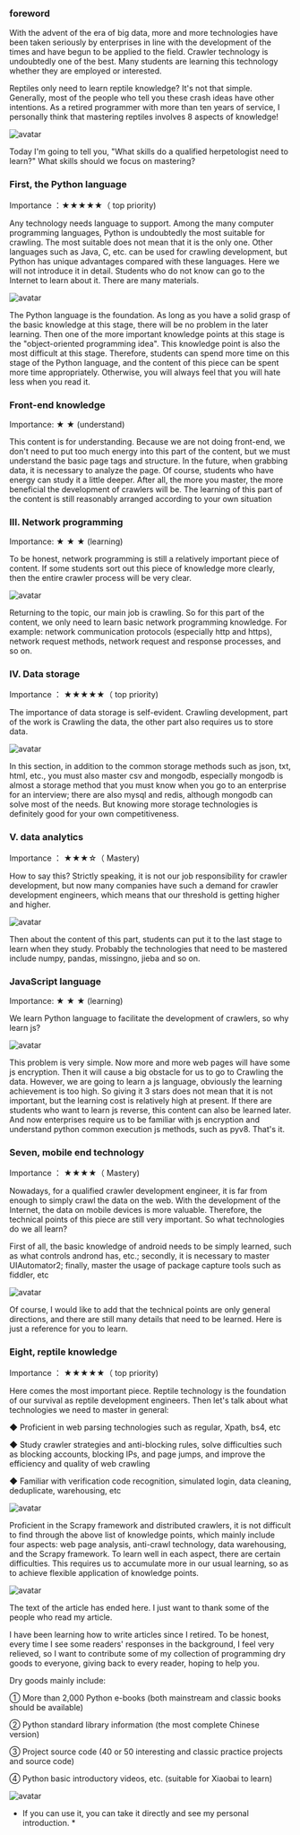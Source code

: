 ###  foreword 

With the advent of the era of big data, more and more technologies have been taken seriously by enterprises in line with the development of the times and have begun to be applied to the field. Crawler technology is undoubtedly one of the best. Many students are learning this technology whether they are employed or interested. 

Reptiles only need to learn reptile knowledge? It's not that simple. Generally, most of the people who tell you these crash ideas have other intentions. As a retired programmer with more than ten years of service, I personally think that mastering reptiles involves 8 aspects of knowledge! 

![avatar]( 20210421161022766.jpg) 

 Today I'm going to tell you, "What skills do a qualified herpetologist need to learn?" What skills should we focus on mastering?  

###  First, the Python language 

Importance ：★★★★★（ top priority) 

Any technology needs language to support. Among the many computer programming languages, Python is undoubtedly the most suitable for crawling. The most suitable does not mean that it is the only one. Other languages such as Java, C, etc. can be used for crawling development, but Python has unique advantages compared with these languages. Here we will not introduce it in detail. Students who do not know can go to the Internet to learn about it. There are many materials. 

![avatar]( 20210421154805718.jpg) 

 The Python language is the foundation. As long as you have a solid grasp of the basic knowledge at this stage, there will be no problem in the later learning. Then one of the more important knowledge points at this stage is the "object-oriented programming idea". This knowledge point is also the most difficult at this stage. Therefore, students can spend more time on this stage of the Python language, and the content of this piece can be spent more time appropriately. Otherwise, you will always feel that you will hate less when you read it.  

###  Front-end knowledge 

Importance: ★ ★ (understand) 

This content is for understanding. Because we are not doing front-end, we don't need to put too much energy into this part of the content, but we must understand the basic page tags and structure. In the future, when grabbing data, it is necessary to analyze the page. Of course, students who have energy can study it a little deeper. After all, the more you master, the more beneficial the development of crawlers will be. The learning of this part of the content is still reasonably arranged according to your own situation 

###  III. Network programming 

Importance: ★ ★ ★ (learning) 

To be honest, network programming is still a relatively important piece of content. If some students sort out this piece of knowledge more clearly, then the entire crawler process will be very clear. 

![avatar]( 20210421155203599.jpg) 

 Returning to the topic, our main job is crawling. So for this part of the content, we only need to learn basic network programming knowledge. For example: network communication protocols (especially http and https), network request methods, network request and response processes, and so on.  

###  IV. Data storage 

Importance ： ★★★★★（ top priority) 

The importance of data storage is self-evident. Crawling development, part of the work is Crawling the data, the other part also requires us to store data. 

![avatar]( 20210421155418358.jpg) 

 In this section, in addition to the common storage methods such as json, txt, html, etc., you must also master csv and mongodb, especially mongodb is almost a storage method that you must know when you go to an enterprise for an interview; there are also mysql and redis, although mongodb can solve most of the needs. But knowing more storage technologies is definitely good for your own competitiveness.  

###  V. data analytics 

Importance ： ★★★☆（ Mastery) 

How to say this? Strictly speaking, it is not our job responsibility for crawler development, but now many companies have such a demand for crawler development engineers, which means that our threshold is getting higher and higher. 

![avatar]( 20210421155632595.jpg) 

 Then about the content of this part, students can put it to the last stage to learn when they study. Probably the technologies that need to be mastered include numpy, pandas, missingno, jieba and so on.  

###  JavaScript language 

Importance: ★ ★ ★ (learning) 

We learn Python language to facilitate the development of crawlers, so why learn js? 

![avatar]( 2021042115583415.jpg) 

 This problem is very simple. Now more and more web pages will have some js encryption. Then it will cause a big obstacle for us to go to Crawling the data. However, we are going to learn a js language, obviously the learning achievement is too high. So giving it 3 stars does not mean that it is not important, but the learning cost is relatively high at present. If there are students who want to learn js reverse, this content can also be learned later. And now enterprises require us to be familiar with js encryption and understand python common execution js methods, such as pyv8. That's it.  

###  Seven, mobile end technology 

Importance ： ★★★★（ Mastery) 

Nowadays, for a qualified crawler development engineer, it is far from enough to simply crawl the data on the web. With the development of the Internet, the data on mobile devices is more valuable. Therefore, the technical points of this piece are still very important. So what technologies do we all learn? 

First of all, the basic knowledge of android needs to be simply learned, such as what controls andrond has, etc.; secondly, it is necessary to master UIAutomator2; finally, master the usage of package capture tools such as fiddler, etc 

![avatar]( 20210421160435221.jpg) 

 Of course, I would like to add that the technical points are only general directions, and there are still many details that need to be learned. Here is just a reference for you to learn.  

###  Eight, reptile knowledge 

Importance ： ★★★★★（ top priority) 

Here comes the most important piece. Reptile technology is the foundation of our survival as reptile development engineers. Then let's talk about what technologies we need to master in general: 

◆ Proficient in web parsing technologies such as regular, Xpath, bs4, etc 

◆ Study crawler strategies and anti-blocking rules, solve difficulties such as blocking accounts, blocking IPs, and page jumps, and improve the efficiency and quality of web crawling 

◆ Familiar with verification code recognition, simulated login, data cleaning, deduplicate, warehousing, etc 

![avatar]( 20210421161329723.jpg) 

 Proficient in the Scrapy framework and distributed crawlers, it is not difficult to find through the above list of knowledge points, which mainly include four aspects: web page analysis, anti-crawl technology, data warehousing, and the Scrapy framework. To learn well in each aspect, there are certain difficulties. This requires us to accumulate more in our usual learning, so as to achieve flexible application of knowledge points. 

![avatar]( 20210420152930243.jpg) 

  The text of the article has ended here. I just want to thank some of the people who read my article. 

I have been learning how to write articles since I retired. To be honest, every time I see some readers' responses in the background, I feel very relieved, so I want to contribute some of my collection of programming dry goods to everyone, giving back to every reader, hoping to help you. 

Dry goods mainly include: 

① More than 2,000 Python e-books (both mainstream and classic books should be available) 

② Python standard library information (the most complete Chinese version) 

③ Project source code (40 or 50 interesting and classic practice projects and source code) 

④ Python basic introductory videos, etc. (suitable for Xiaobai to learn) 

![avatar]( 20210421162557587.png) 

 * If you can use it, you can take it directly and see my personal introduction. *  

